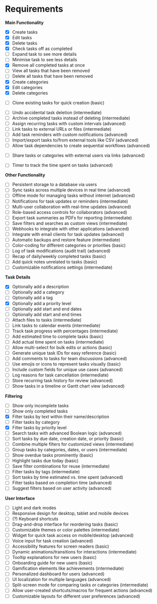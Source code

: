 <!-- Some of these requirements were created by ChatGPT.
I may remove some of them if I think they are not very good. -->

# Requirements

**Main Functionality**

- [x] Create tasks
- [x] Edit tasks
- [x] Delete tasks
- [x] Check tasks off as completed
- [ ] Expand task to see more details
- [ ] Minimise task to see less details
- [x] Remove all completed tasks at once
- [ ] View all tasks that have been removed
- [ ] Delete all tasks that have been removed
- [x] Create categories
- [x] Edit categories
- [x] Delete categories
<!-- - [ ] Assign tasks to specific team members (intermediate) -->
- [ ] Clone existing tasks for quick creation (basic)
<!-- - [ ] Mark tasks as favorites for quick access (basic) -->
- [ ] Undo accidental task deletion (intermediate)
- [ ] Archive completed tasks instead of deleting (intermediate)
- [ ] Assign recurring tasks with custom intervals (advanced)
- [ ] Link tasks to external URLs or files (intermediate)
- [ ] Add task reminders with custom notifications (advanced)
- [ ] Import/export tasks to/from external tools like CSV (advanced)
- [ ] Allow task dependencies to create sequential workflows (advanced)
<!-- - [ ] Integrate tasks with a Kanban board view (advanced) -->
- [ ] Share tasks or categories with external users via links (advanced)
<!-- - [ ] Assign subtasks to individual team members (intermediate) -->
- [ ] Timer to track the time spent on tasks (advanced)

**Other Functionality**

- [ ] Persistent storage to a database via users
- [ ] Sync tasks across multiple devices in real time (advanced)
- [ ] Offline mode for managing tasks without internet (advanced)
- [ ] Notifications for task updates or reminders (intermediate)
- [ ] Multi-user collaboration with real-time updates (advanced)
- [ ] Role-based access controls for collaborators (advanced)
- [ ] Export task summaries as PDFs for reporting (intermediate)
- [ ] Save filters and searches as custom views (intermediate)
- [ ] Webhooks to integrate with other applications (advanced)
- [ ] Integrate with email clients for task updates (advanced)
- [ ] Automatic backups and restore feature (intermediate)
- [ ] Color-coding for different categories or priorities (basic)
- [ ] Log of task modifications (audit trail) (advanced)
- [ ] Recap of daily/weekly completed tasks (basic)
- [ ] Add quick notes unrelated to tasks (basic)
- [ ] Customizable notifications settings (intermediate)

**Task Details**

- [x] Optionally add a description
- [ ] Optionally add a category
- [ ] Optionally add a tag
- [x] Optionally add a priority level
- [ ] Optionally add start and end dates
- [ ] Optionally add start and end times
- [ ] Attach files to tasks (intermediate)
- [ ] Link tasks to calendar events (intermediate)
- [ ] Track task progress with percentages (intermediate)
- [ ] Add estimated time to complete tasks (basic)
- [ ] Add actual time spent on tasks (intermediate)
- [ ] Allow multi-select for bulk edits or actions (basic)
- [ ] Generate unique task IDs for easy reference (basic)
- [ ] Add comments to tasks for team discussions (advanced)
- [ ] Use emojis or icons to represent tasks visually (basic)
- [ ] Include custom fields for unique use cases (advanced)
- [ ] Log reasons for task cancellation (intermediate)
- [ ] Store recurring task history for review (advanced)
- [ ] Show tasks in a timeline or Gantt chart view (advanced)

**Filtering**

- [ ] Show only incomplete tasks
- [ ] Show only completed tasks
- [x] Filter tasks by text within their name/description
- [ ] Filter tasks by category
- [x] Filter tasks by priority level
- [ ] Search tasks with advanced Boolean logic (advanced)
- [ ] Sort tasks by due date, creation date, or priority (basic)
- [ ] Combine multiple filters for customized views (intermediate)
- [ ] Group tasks by categories, dates, or users (intermediate)
- [ ] Show overdue tasks prominently (basic)
- [ ] Highlight tasks due today (basic)
- [ ] Save filter combinations for reuse (intermediate)
- [ ] Filter tasks by tags (intermediate)
- [ ] Sort tasks by time estimated vs. time spent (advanced)
- [ ] Filter tasks based on completion time (advanced)
- [ ] Suggest filters based on user activity (advanced)

**User Interface**

- [ ] Light and dark modes
- [ ] Responsive design for desktop, tablet and mobile devices
- [ ] (?) Keyboard shortcuts
- [ ] Drag-and-drop interface for reordering tasks (basic)
- [ ] Customizable themes or color palettes (intermediate)
- [ ] Widget for quick task access on mobile/desktop (advanced)
- [ ] Voice input for task creation (advanced)
- [ ] Accessibility features for screen readers (basic)
- [ ] Dynamic animations/transitions for interactions (intermediate)
- [ ] Tooltip explanations for new users (basic)
- [ ] Onboarding guide for new users (basic)
- [ ] Gamification elements like achievements (intermediate)
- [ ] Personalized dashboard for users (advanced)
- [ ] UI localization for multiple languages (advanced)
- [ ] Split-screen mode for comparing tasks or categories (intermediate)
- [ ] Allow user-created shortcuts/macros for frequent actions (advanced)
- [ ] Customizable layouts for different user preferences (advanced)

